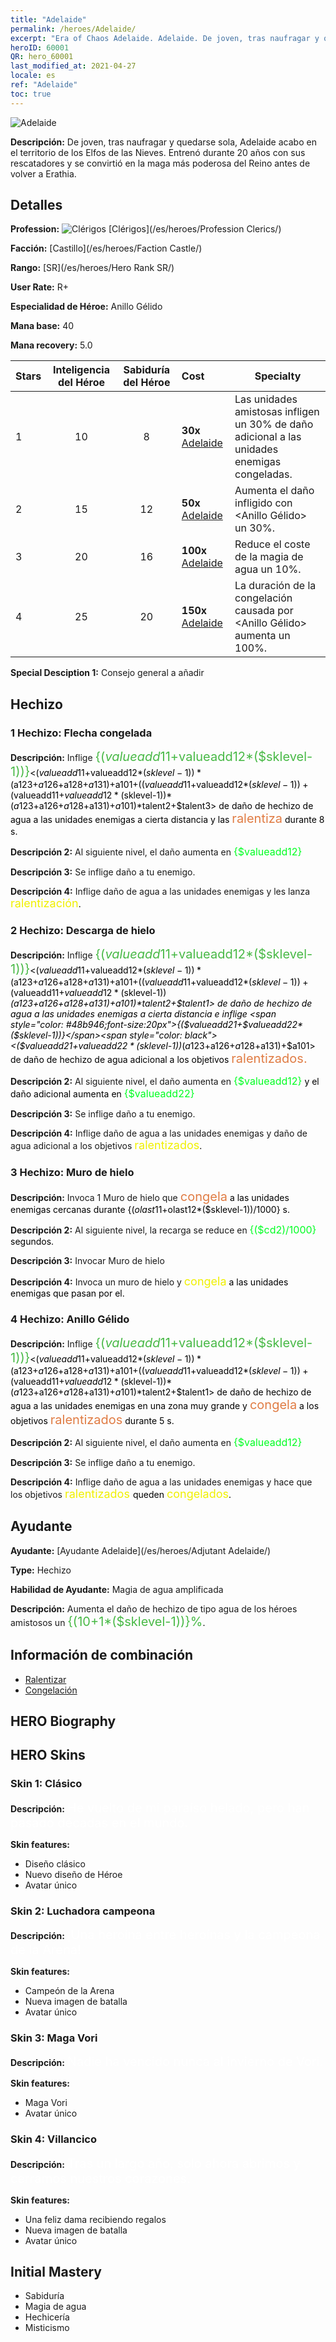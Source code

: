 ```yaml
---
title: "Adelaide"
permalink: /heroes/Adelaide/
excerpt: "Era of Chaos Adelaide. Adelaide. De joven, tras naufragar y quedarse sola, Adelaide acabo en el territorio de los Elfos de las Nieves. Entrenó durante 20 años con sus rescatadores y se convirtió en la maga más poderosa del Reino antes de volver a Erathia."
heroID: 60001
QR: hero_60001
last_modified_at: 2021-04-27
locale: es
ref: "Adelaide"
toc: true
---
```

  ![Adelaide](/images/h/h_Adelaide.jpg)

 **Descripción:** De joven, tras naufragar y quedarse sola, Adelaide acabo en el territorio de los Elfos de las Nieves. Entrenó durante 20 años con sus rescatadores y se convirtió en la maga más poderosa del Reino antes de volver a Erathia.
## Detalles
 **Profession:** ![Clérigos](/images/h/h_prof_2.png)  [Clérigos](/es/heroes/Profession Clerics/)

 **Facción:** [Castillo](/es/heroes/Faction Castle/)

 **Rango:** [SR](/es/heroes/Hero Rank SR/)

 **User Rate:** R+

 **Especialidad de Héroe:** Anillo Gélido

 **Mana base:** 40

 **Mana recovery:** 5.0


  | Stars | Inteligencia del Héroe | Sabiduría del Héroe | Cost |     Specialty     |
  |---------|:---------------:|:---------------:|:--|--------------------|
  |    1    | 10 | 8 | **30x** [Adelaide](/ItemsES/her_359/) | Las unidades amistosas infligen un 30% de daño adicional a las unidades enemigas congeladas. |
  |    2    | 15 | 12 | **50x** [Adelaide](/ItemsES/her_359/) | Aumenta el daño infligido con <Anillo Gélido> un 30%. |
  |    3    | 20 | 16 | **100x** [Adelaide](/ItemsES/her_359/) | Reduce el coste de la magia de agua un 10%. |
  |    4    | 25 | 20 | **150x** [Adelaide](/ItemsES/her_359/) | La duración de la congelación causada por <Anillo Gélido> aumenta un 100%. |

 **Special Desciption 1:** Consejo general a añadir

## Hechizo
### 1 Hechizo: Flecha congelada
 **Descripción:** Inflige <span style="color: #48b946;font-size:20px">{($valueadd11+$valueadd12*($sklevel-1))}</span><span style="color: black"><($valueadd11+$valueadd12*($sklevel-1))*($a123+$a126+$a128+$a131)+$a101+(($valueadd11+$valueadd12*($sklevel-1))+($valueadd11+$valueadd12*($sklevel-1))*($a123+$a126+$a128+$a131)+$a101)*$talent2+$talent3> de daño de hechizo de agua a las unidades enemigas a cierta distancia y las <span style="color: #e07c44;font-size:20px">ralentiza</span><span style="color: black"> durante 8 s.

 **Descripción 2:** Al siguiente nivel, el daño aumenta en <span style="color: #00ff22;font-size:16px">{$valueadd12}</span><span style="color: black">

 **Descripción 3:** Se inflige daño a tu enemigo.

 **Descripción 4:** Inflige daño de agua a las unidades enemigas y les lanza <span style="color: #f0f000;font-size:18px">ralentización</span><span style="color: black">.

### 2 Hechizo: Descarga de hielo
 **Descripción:** Inflige <span style="color: #48b946;font-size:20px">{($valueadd11+$valueadd12*($sklevel-1))}</span><span style="color: black"><($valueadd11+$valueadd12*($sklevel-1))*($a123+$a126+$a128+$a131)+$a101+(($valueadd11+$valueadd12*($sklevel-1))+($valueadd11+$valueadd12*($sklevel-1))*($a123+$a126+$a128+$a131)+$a101)*$talent2+$talent1> de daño de hechizo de agua a las unidades enemigas a cierta distancia e inflige <span style="color: #48b946;font-size:20px">{($valueadd21+$valueadd22*($sklevel-1))}</span><span style="color: black"><($valueadd21+$valueadd22*($sklevel-1))*($a123+$a126+$a128+$a131)+$a101> de daño de hechizo de agua adicional a los objetivos <span style="color: #e07c44;font-size:20px">ralentizados.</span><span style="color: black">

 **Descripción 2:** Al siguiente nivel, el daño aumenta en <span style="color: #00ff22;font-size:16px">{$valueadd12}</span><span style="color: black"> y el daño adicional aumenta en <span style="color: #00ff22;font-size:16px">{$valueadd22}</span><span style="color: black">

 **Descripción 3:** Se inflige daño a tu enemigo.

 **Descripción 4:** Inflige daño de agua a las unidades enemigas y daño de agua adicional a los objetivos <span style="color: #f0f000;font-size:18px">ralentizados</span><span style="color: black"><span style="color: #48b946;font-size:20px"></span><span style="color: black">.

### 3 Hechizo: Muro de hielo
 **Descripción:** Invoca 1 Muro de hielo que <span style="color: #e07c44;font-size:20px">congela</span><span style="color: black"> a las unidades enemigas cercanas durante {($olast11+$olast12*($sklevel-1))/1000} s.

 **Descripción 2:** Al siguiente nivel, la recarga se reduce en <span style="color: #00ff22;font-size:16px">{($cd2)/1000}</span><span style="color: black"> segundos.

 **Descripción 3:** Invocar Muro de hielo

 **Descripción 4:** Invoca un muro de hielo y <span style="color: #f0f000;font-size:18px">congela</span><span style="color: black"> a las unidades enemigas que pasan por el.

### 4 Hechizo: Anillo Gélido
 **Descripción:** Inflige <span style="color: #48b946;font-size:20px">{($valueadd11+$valueadd12*($sklevel-1))}</span><span style="color: black"><($valueadd11+$valueadd12*($sklevel-1))*($a123+$a126+$a128+$a131)+$a101+(($valueadd11+$valueadd12*($sklevel-1))+($valueadd11+$valueadd12*($sklevel-1))*($a123+$a126+$a128+$a131)+$a101)*$talent2+$talent1> de daño de hechizo de agua a las unidades enemigas en una zona muy grande y <span style="color: #e07c44;font-size:20px">congela</span><span style="color: black"> a los objetivos <span style="color: #e07c44;font-size:20px">ralentizados</span><span style="color: black"> durante 5 s.

 **Descripción 2:** Al siguiente nivel, el daño aumenta en <span style="color: #00ff22;font-size:16px">{$valueadd12}</span><span style="color: black">

 **Descripción 3:** Se inflige daño a tu enemigo.

 **Descripción 4:** Inflige daño de agua a las unidades enemigas y hace que los objetivos <span style="color: #f0f000;font-size:18px">ralentizados </span><span style="color: black">queden <span style="color: #f0f000;font-size:18px">congelados</span><span style="color: black">.


## Ayudante

 **Ayudante:**  [Ayudante Adelaide](/es/heroes/Adjutant Adelaide/) 

 **Type:**  Hechizo 

 **Habilidad de Ayudante:**  Magia de agua amplificada 

 **Descripción:** Aumenta el daño de hechizo de tipo agua de los héroes amistosos un <span style="color: #48b946;font-size:20px">{(10+1*($sklevel-1))}%</span><span style="color: black">.

## Información de combinación

* [Ralentizar](/es/combination/Ralentizar/) 
* [Congelación](/es/combination/Congelación/) 

## HERO Biography

## HERO Skins
### Skin 1: **Clásico**

 **Descripción:** <span style="color: #ffffff;font-size:20px">He vuelto de mi paraíso helado, pero han pasado décadas en el mundo. </span>

 **Skin features:** 

   - Diseño clásico
   - Nuevo diseño de Héroe
   - Avatar único

### Skin 2: **Luchadora campeona**

 **Descripción:** <span style="color: #ffffff;font-size:20px">¡Una heroína entre heroínas y la campeona de la Arena! </span>

 **Skin features:** 

   - Campeón de la Arena
   - Nueva imagen de batalla
   - Avatar único

### Skin 3: **Maga Vori**

 **Descripción:** <span style="color: #ffffff;font-size:20px">Nadie ha vencido nunca al invierno de Vori.</span>

 **Skin features:** 

   - Maga Vori
   - Avatar único

### Skin 4: **Villancico**

 **Descripción:** <span style="color: #ffffff;font-size:20px">Tras un largo año, solo ahora abrimos y cerramos nuestros corazones.</span>

 **Skin features:** 

   - Una feliz dama recibiendo regalos
   - Nueva imagen de batalla
   - Avatar único


## Initial Mastery
   - Sabiduría
   - Magia de agua
   - Hechicería
   - Misticismo
